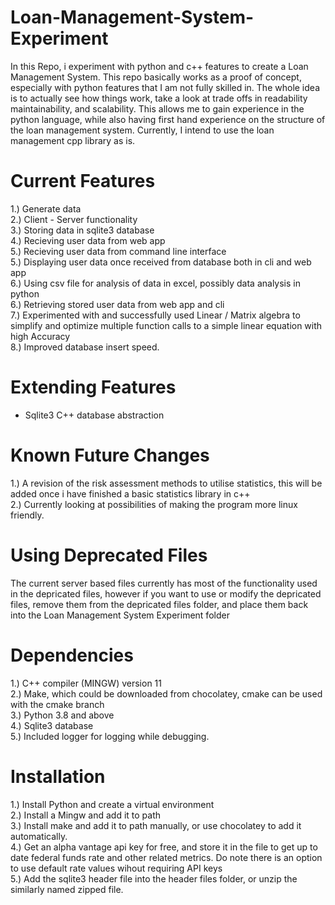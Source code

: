 # Loan-Management-System-Experiment
 
In this Repo, i experiment with python and c++ features to create a Loan Management System. This repo basically works as a proof of concept, especially with python features that I am not fully skilled in. The whole idea is to actually see how things work, take a look at trade offs in readability maintainability, and scalability. This allows me to gain experience in the python language, while also having first hand experience on the structure of the loan management system.
Currently, I intend to use the loan management cpp library as is. 

# Current Features
  1.) Generate data <br>
  2.) Client - Server functionality <br>
  3.) Storing data in sqlite3 database <br>
  4.) Recieving user data from web app <br>
  5.) Recieving user data from command line interface <br>
  5.) Displaying user data once received from database both in cli and web app <br>
  6.) Using csv file for analysis of data in excel, possibly data analysis in python <br>
  6.) Retrieving stored user data from web app and cli <br>
  7.) Experimented with and successfully used Linear / Matrix algebra to simplify and optimize multiple function calls to a simple linear equation with high Accuracy <br>
  8.) Improved database insert speed. <br>

# Extending Features
- Sqlite3 C++ database abstraction <br>

 # Known Future Changes
  1.) A revision of the risk assessment methods to utilise statistics, this will be added once i have finished a basic statistics library in c++ <br>
  2.) Currently looking at possibilities of making the program more linux friendly. <br>

# Using Deprecated Files
The current server based files currently has most of the functionality used in the depricated files, however if you want to use or modify the depricated files, remove them from the depricated files folder, and place them back into the Loan Management System Experiment folder <br>

# Dependencies
 1.) C++ compiler (MINGW) version 11 <br>
 2.) Make, which could be downloaded from chocolatey, cmake can be used with the cmake branch <br>
 3.) Python 3.8 and above <br>
 4.) Sqlite3 database <br>
 5.) Included logger for logging while debugging. <br>

# Installation
 1.) Install Python and create a virtual environment<br>
 2.) Install a Mingw and add it to path <br>
 3.) Install make and add it to path manually, or use chocolatey to add it automatically. <br>
 4.) Get an alpha vantage api key for free, and store it in the file to get up to date federal funds rate and other related metrics. Do note there is an option to use default rate values wihout requiring API keys <br>
 5.) Add the sqlite3 header file into the header files folder, or unzip the similarly named zipped file. <br>
 

